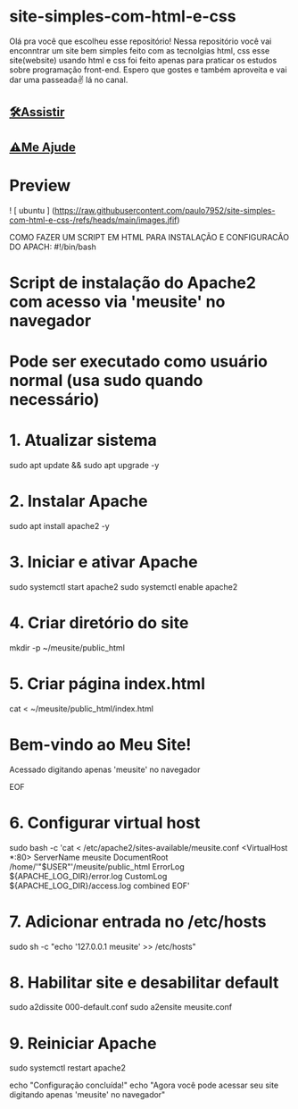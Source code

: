 # site-simples-com-html-e-css

Olá pra você que escolheu esse repositório! Nessa repositório você vai enconntrar um site bem simples feito com as tecnolgias html, css esse site(website) usando html e css foi feito apenas para praticar os estudos sobre programação front-end. Espero que gostes e também aproveita e vai dar uma passeada✌ lá no canal.

## [🛠Assistir](https://www.youtube.com/watch?v=3R7QtNcwE3c)
## [⚠Me Ajude](https://www.youtube.com/channel/UCxKIsX5OXyyNWVmomuDc-LA?sub_confirmation=1)
# Preview
! [ ubuntu ] (https://raw.githubusercontent.com/paulo7952/site-simples-com-html-e-css-/refs/heads/main/images.jfif)


COMO FAZER UM SCRIPT EM HTML PARA INSTALAÇÃO E CONFIGURACÃO DO APACH:
#!/bin/bash

# Script de instalação do Apache2 com acesso via 'meusite' no navegador
# Pode ser executado como usuário normal (usa sudo quando necessário)

# 1. Atualizar sistema
sudo apt update && sudo apt upgrade -y

# 2. Instalar Apache
sudo apt install apache2 -y

# 3. Iniciar e ativar Apache
sudo systemctl start apache2
sudo systemctl enable apache2

# 4. Criar diretório do site
mkdir -p ~/meusite/public_html

# 5. Criar página index.html
cat <<EOF > ~/meusite/public_html/index.html
<html>
<head>
    <title>Meu Site</title>
</head>
<body>
    <h1>Bem-vindo ao Meu Site!</h1>
    <p>Acessado digitando apenas 'meusite' no navegador</p>
</body>
</html>
EOF

# 6. Configurar virtual host
sudo bash -c 'cat <<EOF > /etc/apache2/sites-available/meusite.conf
<VirtualHost *:80>
    ServerName meusite
    DocumentRoot /home/'"$USER"'/meusite/public_html
    ErrorLog \${APACHE_LOG_DIR}/error.log
    CustomLog \${APACHE_LOG_DIR}/access.log combined
</VirtualHost>
EOF'

# 7. Adicionar entrada no /etc/hosts
sudo sh -c "echo '127.0.0.1 meusite' >> /etc/hosts"

# 8. Habilitar site e desabilitar default
sudo a2dissite 000-default.conf
sudo a2ensite meusite.conf

# 9. Reiniciar Apache
sudo systemctl restart apache2

echo "Configuração concluída!"
echo "Agora você pode acessar seu site digitando apenas 'meusite' no navegador"
